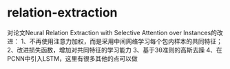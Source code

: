 # relation-extraction
对论文Neural Relation Extraction with Selective Attention over Instances的改进：
1、不再使用注意力加权，而是采用中间网络学习每个包内样本的共同特征；
2、改进损失函数，增加对共同特征的学习能力
3、基于3θ准则的高斯去躁
4、在PCNN中引入LSTM，这里有很多其他的点可以做
